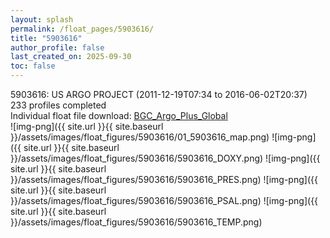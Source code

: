 ```yaml
---
layout: splash
permalink: /float_pages/5903616/
title: "5903616"
author_profile: false
last_created_on: 2025-09-30
toc: false
---
```

 
5903616: US ARGO PROJECT (2011-12-19T07:34 to 2016-06-02T20:37)\
233 profiles completed\
Individual float file download: [BGC_Argo_Plus_Global](https://ftp.soest.hawaii.edu/bgc_argo_plus/Individual_Floats/outliers_removed/5903616_Sprof_processed.nc)\
![img-png]({{ site.url }}{{ site.baseurl }}/assets/images/float_figures/5903616/01_5903616_map.png)
![img-png]({{ site.url }}{{ site.baseurl }}/assets/images/float_figures/5903616/5903616_DOXY.png)
![img-png]({{ site.url }}{{ site.baseurl }}/assets/images/float_figures/5903616/5903616_PRES.png)
![img-png]({{ site.url }}{{ site.baseurl }}/assets/images/float_figures/5903616/5903616_PSAL.png)
![img-png]({{ site.url }}{{ site.baseurl }}/assets/images/float_figures/5903616/5903616_TEMP.png)
